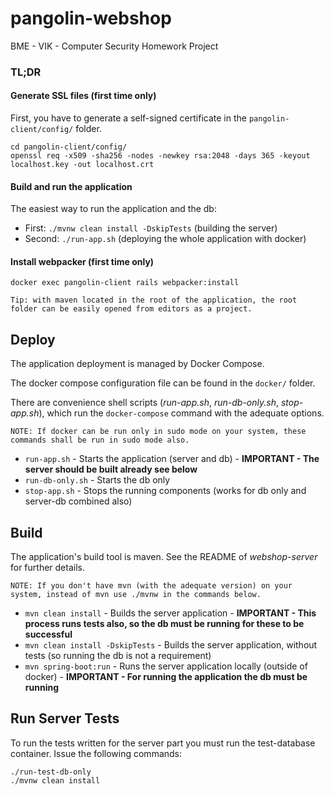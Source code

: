 # pangolin-webshop
BME - VIK - Computer Security Homework Project

### TL;DR
#### Generate SSL files (first time only)
First, you have to generate a self-signed certificate in the `pangolin-client/config/` folder.
```
cd pangolin-client/config/
openssl req -x509 -sha256 -nodes -newkey rsa:2048 -days 365 -keyout localhost.key -out localhost.crt
```
#### Build and run the application
The easiest way to run the application and the db:
* First: `./mvnw clean install -DskipTests` (building the server)
* Second: `./run-app.sh` (deploying the whole application with docker)

#### Install webpacker (first time only) 
```
docker exec pangolin-client rails webpacker:install
``` 

`Tip: with maven located in the root of the application, the root folder can be easily opened from editors as a project.`

## Deploy
The application deployment is managed by Docker Compose.

The docker compose configuration file can be found in the `docker/` folder.

There are convenience shell scripts (_run-app.sh_, _run-db-only.sh_, _stop-app.sh_), which run the `docker-compose` command with the adequate options.

`NOTE: If docker can be run only in sudo mode on your system, these commands shall be run in sudo mode also.`

* `run-app.sh` - Starts the application (server and db) - **IMPORTANT - The server should be built already see below**
* `run-db-only.sh` - Starts the db only
* `stop-app.sh` - Stops the running components (works for db only and server-db combined also)

## Build
The application's build tool is maven. See the README of _webshop-server_ for further details.

`NOTE: If you don't have mvn (with the adequate version) on your system, instead of mvn use ./mvnw in the commands below.`

* `mvn clean install` - Builds the server application - **IMPORTANT - This process runs tests also, so the db must be running for these to be successful**
* `mvn clean install -DskipTests` - Builds the server application, without tests (so running the db is not a requirement)
* `mvn spring-boot:run` - Runs the server application locally (outside of docker) - **IMPORTANT - For running the application the db must be running**

## Run Server Tests
To run the tests written for the server part you must run the test-database container. Issue the following commands:

```
./run-test-db-only
./mvnw clean install
```
